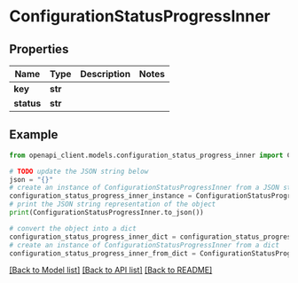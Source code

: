 # ConfigurationStatusProgressInner


## Properties

Name | Type | Description | Notes
------------ | ------------- | ------------- | -------------
**key** | **str** |  | 
**status** | **str** |  | 

## Example

```python
from openapi_client.models.configuration_status_progress_inner import ConfigurationStatusProgressInner

# TODO update the JSON string below
json = "{}"
# create an instance of ConfigurationStatusProgressInner from a JSON string
configuration_status_progress_inner_instance = ConfigurationStatusProgressInner.from_json(json)
# print the JSON string representation of the object
print(ConfigurationStatusProgressInner.to_json())

# convert the object into a dict
configuration_status_progress_inner_dict = configuration_status_progress_inner_instance.to_dict()
# create an instance of ConfigurationStatusProgressInner from a dict
configuration_status_progress_inner_from_dict = ConfigurationStatusProgressInner.from_dict(configuration_status_progress_inner_dict)
```
[[Back to Model list]](../README.md#documentation-for-models) [[Back to API list]](../README.md#documentation-for-api-endpoints) [[Back to README]](../README.md)


